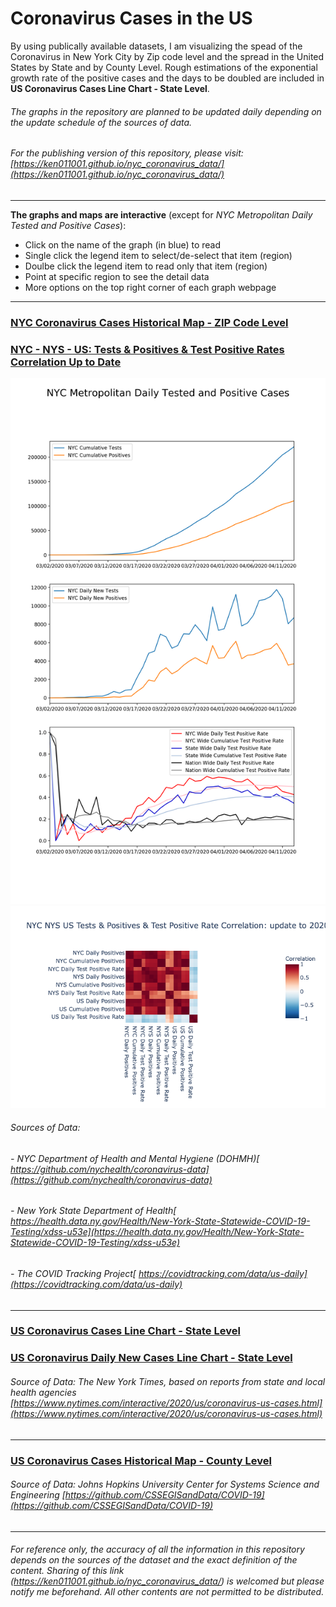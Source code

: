 # Coronavirus Cases in the US

By using publically available datasets, I am visualizing the spead of the Coronavirus in New York City by Zip code level and  the spread in the United States by State and by County Level. Rough estimations of the exponential growth rate of the positive cases and the days to be doubled are included in **US Coronavirus Cases Line Chart - State Level**. 
###### The graphs in the repository are planned to be updated daily depending on the update schedule of the sources of data.
###### For the publishing version of this repository, please visit: [https://ken011001.github.io/nyc_coronavirus_data/](https://ken011001.github.io/nyc_coronavirus_data/)

---
**The graphs and maps are interactive** (except for *NYC Metropolitan Daily Tested and Positive Cases*):
- Click on the name of the graph (in blue) to read 
- Single click the legend item to select/de-select that item (region)
- Doulbe click the legend item to read only that item (region)
- Point at specific region to see the detail data
- More options on the top right corner of each graph webpage

---

### [NYC Coronavirus Cases Historical Map - ZIP Code Level](https://ken011001.github.io/nyc_coronavirus_data/NYC_Coronavirus_Cases_ZIP.html)
### [NYC - NYS - US: Tests & Positives & Test Positive Rates Correlation Up to Date](https://ken011001.github.io/nyc_coronavirus_data/NYC_NYS_US_Variables_Correlation_Heatmap)
![](NYC_Metropolitan_Daily_Tested_and_Positive_Cases.png?raw=true)
![[NYC - NYS - US: Tests & Positives & Test Positive Rates Correlation Up to Date](https://ken011001.github.io/nyc_coronavirus_data/NYC_NYS_US_Variables_Correlation_Heatmap)](NYC_NYS_US_Variables_Correlation_Heatmap.png?raw=true)
###### Sources of Data: 
###### - *NYC Department of Health and Mental Hygiene (DOHMH)[ https://github.com/nychealth/coronavirus-data](https://github.com/nychealth/coronavirus-data)*
###### - *New York State Department of Health[ https://health.data.ny.gov/Health/New-York-State-Statewide-COVID-19-Testing/xdss-u53e](https://health.data.ny.gov/Health/New-York-State-Statewide-COVID-19-Testing/xdss-u53e)*
###### - *The COVID Tracking Project[ https://covidtracking.com/data/us-daily](https://covidtracking.com/data/us-daily)*
---

### [US Coronavirus Cases Line Chart - State Level](https://ken011001.github.io/nyc_coronavirus_data/US_Coronavirus_Cases_Line_State.html)
### [US Coronavirus Daily New Cases Line Chart - State Level](https://ken011001.github.io/nyc_coronavirus_data/US_Coronavirus_Daily%20New_Cases_Line_State.html)
###### Source of Data: *The New York Times, based on reports from state and local health agencies [https://www.nytimes.com/interactive/2020/us/coronavirus-us-cases.html](https://www.nytimes.com/interactive/2020/us/coronavirus-us-cases.html)*
---


### [US Coronavirus Cases Historical Map - County Level](https://ken011001.github.io/nyc_coronavirus_data/US_Coronavirus_Cases_Scatter_County.html)
###### Source of Data: *Johns Hopkins University Center for Systems Science and Engineering [https://github.com/CSSEGISandData/COVID-19](https://github.com/CSSEGISandData/COVID-19)*
---


###### For reference only, the accuracy of all the information in this repository depends on the sources of the dataset and the exact definition of the content. Sharing of this link (https://ken011001.github.io/nyc_coronavirus_data/) is welcomed but please notify me beforehand. All other contents are not permitted to be distributed.
